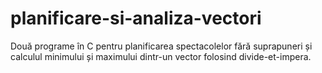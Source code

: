 # planificare-si-analiza-vectori
Două programe în C pentru planificarea spectacolelor fără suprapuneri și calculul minimului și maximului dintr-un vector folosind divide-et-impera.
